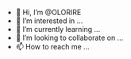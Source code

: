 - 👋 Hi, I’m @OLORIRE
- 👀 I’m interested in ...
- 🌱 I’m currently learning ...
- 💞️ I’m looking to collaborate on ...
- 📫 How to reach me ...

<!---
OLORIRE/OLORIRE is a ✨ special ✨ repository because its `README.md` (this file) appears on your GitHub profile.
You can click the Preview link to take a look at your changes.
--->
